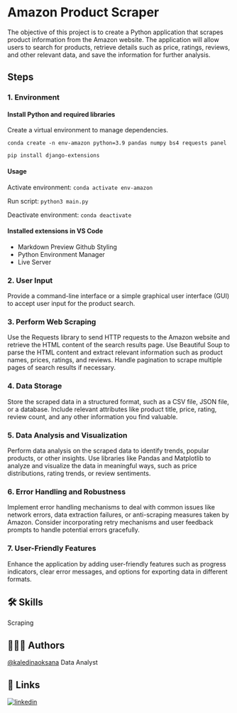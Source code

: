 
# Amazon Product Scraper

The objective of this project is to create a Python application that scrapes product information from the Amazon website. The application will allow users to search for products, retrieve details such as price, ratings, reviews, and other relevant data, and save the information for further analysis.

## Steps

### 1. Environment

#### Install Python and required libraries

Create a virtual environment to manage dependencies.

`conda create -n env-amazon python=3.9 pandas numpy bs4 requests panel`

`pip install django-extensions`

#### Usage

Activate environment: `conda activate env-amazon`

Run script: `python3 main.py`

Deactivate environment: `conda deactivate`

#### Installed extensions in VS Code

- Markdown Preview Github Styling
- Python Environment Manager
- Live Server

### 2. User Input

Provide a command-line interface or a simple graphical user interface (GUI) to accept user input for the product search.

### 3. Perform Web Scraping

Use the Requests library to send HTTP requests to the Amazon website and retrieve the HTML content of the search results page.
Use Beautiful Soup to parse the HTML content and extract relevant information such as product names, prices, ratings, and reviews.
Handle pagination to scrape multiple pages of search results if necessary.

### 4. Data Storage

Store the scraped data in a structured format, such as a CSV file, JSON file, or a database.
Include relevant attributes like product title, price, rating, review count, and any other information you find valuable.

### 5. Data Analysis and Visualization

Perform data analysis on the scraped data to identify trends, popular products, or other insights.
Use libraries like Pandas and Matplotlib to analyze and visualize the data in meaningful ways, such as price distributions, rating trends, or review sentiments.

### 6. Error Handling and Robustness

Implement error handling mechanisms to deal with common issues like network errors, data extraction failures, or anti-scraping measures taken by Amazon.
Consider incorporating retry mechanisms and user feedback prompts to handle potential errors gracefully.

### 7. User-Friendly Features

Enhance the application by adding user-friendly features such as progress indicators, clear error messages, and options for exporting data in different formats.

## 🛠 Skills

Scraping

## 👩🏻‍💻 Authors

[@kaledinaoksana](https://github.com/kaledinaoksana) Data Analyst

## 🔗 Links

 [![linkedin](https://img.shields.io/badge/linkedin-0A66C2?style=for-the-badge&logo=linkedin&logoColor=white)](https://www.linkedin.com/in/oksana-kaledina/)
